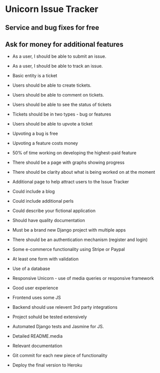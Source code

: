 # Unicorn Issue Tracker

## Service and bug fixes for free
## Ask for money for additional features

- As a user, I should be able to submit an issue.
- As a user, I should be able to track an issue.

- Basic entity is a ticket
- Users should be able to create tickets.
- Users should be able to comment on tickets.
- Users should be able to see the status of tickets
- Tickets should be in two types - bug or features
- Users should be able to upvote a ticket
- Upvoting a bug is free
- Upvoting a feature costs money
- 50% of time working on developing the highest-paid feature

- There should be a page with graphs showing progress
- There should be clarity about what is being worked on at the moment

- Additional page to help attract users to the Issue Tracker
- Could include a blog
- Could include additional perls
- Could describe your fictional application 

- Should have quality documentation

- Must be a brand new Django project with multiple apps
- There should be an authentication mechanism (register and login)
- Some e-commerce functionality using Stripe or Paypal
- At least one form with validation
- Use of a database
- Responsive Unicorn - use of media queries or responsive framework
- Good user experience
- Frontend uses some JS 
- Backend should use relevent 3rd party integrations
- Project sohuld be tested extensively
- Automated Django tests and Jasmine for JS.
- Detailed README.media
- Relevant documentation
- Git commit for each new piece of functionality
- Deploy the final version to Heroku
